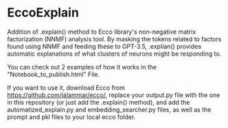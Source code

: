 # EccoExplain
Addition of .explain() method to Ecco library's non-negative matrix factorization (NNMF) analysis tool.
By masking the tokens related to factors found using NNMF and feeding these to GPT-3.5, .explian() provides automatic explanations of what clusters of neurons might be responding to.

You can check out 2 examples of how it works in the "Notebook_to_publish.html" File.

If you want to use it, download Ecco from https://github.com/jalammar/ecco/, replace your output.py file with the one in this repository (or just add the .explain() method), and add the automatized_explain.py and embedding_searcher.py files, as well as the prompt and pkl files to your local ecco folder.
